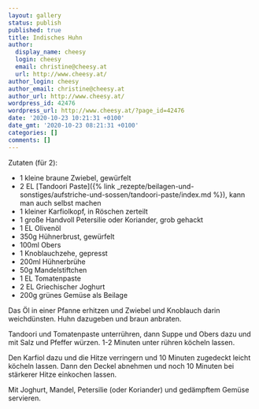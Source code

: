 ```yaml
---
layout: gallery
status: publish
published: true
title: Indisches Huhn
author:
  display_name: cheesy
  login: cheesy
  email: christine@cheesy.at
  url: http://www.cheesy.at/
author_login: cheesy
author_email: christine@cheesy.at
author_url: http://www.cheesy.at/
wordpress_id: 42476
wordpress_url: http://www.cheesy.at/?page_id=42476
date: '2020-10-23 10:21:31 +0100'
date_gmt: '2020-10-23 08:21:31 +0100'
categories: []
comments: []
---
```

<!-- wp:paragraph -->
Zutaten (für 2):
<!-- /wp:paragraph -->
<!-- wp:list -->
- 1 kleine braune Zwiebel, gewürfelt
- 2 EL [Tandoori Paste]({% link _rezepte/beilagen-und-sonstiges/aufstriche-und-sossen/tandoori-paste/index.md %}), kann man auch selbst machen
- 1 kleiner Karfiolkopf, in Röschen zerteilt
- 1 große Handvoll Petersilie oder Koriander, grob gehackt
- 1 EL Olivenöl
- 350g Hühnerbrust, gewürfelt
- 100ml Obers
- 1 Knoblauchzehe, gepresst
- 200ml Hühnerbrühe
- 50g Mandelstiftchen
- 1 EL Tomatenpaste
- 2 EL Griechischer Joghurt
- 200g grünes Gemüse als Beilage
<!-- /wp:list -->
<!-- wp:paragraph -->
Das Öl in einer Pfanne erhitzen und Zwiebel und Knoblauch darin weichdünsten. Huhn dazugeben und braun anbraten.
<!-- /wp:paragraph -->
<!-- wp:paragraph -->
Tandoori und Tomatenpaste unterrühren, dann Suppe und Obers dazu und mit Salz und Pfeffer würzen. 1-2 Minuten unter rühren köcheln lassen.
<!-- /wp:paragraph -->
<!-- wp:paragraph -->
Den Karfiol dazu und die Hitze verringern und 10 Minuten zugedeckt leicht köcheln lassen. Dann den Deckel abnehmen und noch 10 Minuten bei stärkerer Hitze einkochen lassen.
<!-- /wp:paragraph -->
<!-- wp:paragraph -->
Mit Joghurt, Mandel, Petersilie (oder Koriander) und gedämpftem Gemüse servieren.
<!-- /wp:paragraph -->
<!-- wp:image {"id":42477} -->
<figure class="wp-block-image"><img src="http://www.cheesy.at/wp-content/uploads/Indisches-Huhn-1.jpg" alt="" class="wp-image-42477"></figure>
<!-- /wp:image -->
